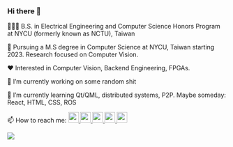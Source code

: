 ### Hi there 👋

🧑🏼‍🎓 B.S. in Electrical Engineering and Computer Science Honors Program at NYCU (formerly known as NCTU), Taiwan

📕 Pursuing a M.S degree in Computer Science at NYCU, Taiwan starting 2023. Research focused on Computer Vision.

❤️ Interested in Computer Vision, Backend Engineering, FPGAs.

🔭 I’m currently working on some random shit

🌱 I’m currently learning Qt/QML, distributed systems, P2P. Maybe someday: React, HTML, CSS, ROS

📫 How to reach me: <a href="https://www.facebook.com/ckc.eecs/"><img src="https://img.icons8.com/fluency/144/000000/facebook-new.png" width="24" height="24">
<a href="https://www.instagram.com/kiezhung/"><img src="https://img.icons8.com/fluency/96/000000/instagram-new.png" width="24" height="24">
<a href="https://twitter.com/kie4280"><img src="https://img.icons8.com/color/96/000000/twitter--v1.png" width="24" height="24">
<a href="https://www.linkedin.com/in/chen-kai-chang"><img src="https://img.icons8.com/fluency/96/000000/linkedin.png" width="24" height="24">
<a href="https://github.com/kie4280/"><img src="https://img.icons8.com/material-rounded/96/000000/github.png" width="24" height="24">
  
![](https://komarev.com/ghpvc/?username=kie4280)
